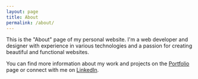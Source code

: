 ```yaml
---
layout: page
title: About
permalink: /about/
---
```


This is the "About" page of my personal website. I'm a web developer and designer with experience in various technologies and a passion for creating beautiful and functional websites.

You can find more information about my work and projects on the [Portfolio](/portfolio) page or connect with me on [LinkedIn](https://www.linkedin.com/in/yourname/).
